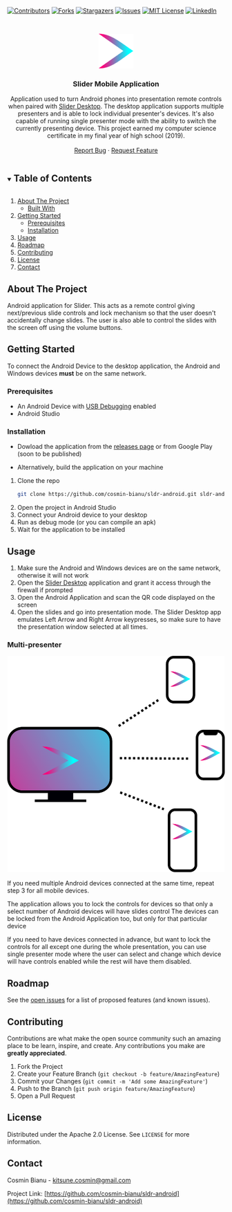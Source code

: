 <!-- PROJECT SHIELDS -->
<!--
*** I'm using markdown "reference style" links for readability.
*** Reference links are enclosed in brackets [ ] instead of parentheses ( ).
*** See the bottom of this document for the declaration of the reference variables
*** for contributors-url, forks-url, etc. This is an optional, concise syntax you may use.
*** https://www.markdownguide.org/basic-syntax/#reference-style-links
-->
[![Contributors][contributors-shield]][contributors-url]
[![Forks][forks-shield]][forks-url]
[![Stargazers][stars-shield]][stars-url]
[![Issues][issues-shield]][issues-url]
[![MIT License][license-shield]][license-url]
[![LinkedIn][linkedin-shield]][linkedin-url]

<!-- PROJECT LOGO -->
<br />
<p align="center">
  <a href="https://github.com/cosmin-bianu/sldr-android">
    <img src="img/logo.png" alt="Logo" width="80" height="80">
  </a>

  <h3 align="center">Slider Mobile Application</h3>

  <p align="center">
   Application used to turn Android phones into presentation remote controls when paired with <a href="https://github.com/cosmin-bianu/sldr-desktop">Slider Desktop</a>. The desktop application supports multiple presenters and is able to lock individual presenter's devices. It's also capable of running single presenter mode with the ability to switch the currently presenting device. This project earned my computer science certificate in my final year of high school (2019).
    <br />
    <br />
    <a href="https://github.com/cosmin-bianu/sldr-android/issues">Report Bug</a>
    ·
    <a href="https://github.com/cosmin-bianu/sldr-android/issues">Request Feature</a>
  </p>
</p>



<!-- TABLE OF CONTENTS -->
<details open="open">
  <summary><h2 style="display: inline-block">Table of Contents</h2></summary>
  <ol>
    <li>
      <a href="#about-the-project">About The Project</a>
      <ul>
        <li><a href="#built-with">Built With</a></li>
      </ul>
    </li>
    <li>
      <a href="#getting-started">Getting Started</a>
      <ul>
        <li><a href="#prerequisites">Prerequisites</a></li>
        <li><a href="#installation">Installation</a></li>
      </ul>
    </li>
    <li><a href="#usage">Usage</a></li>
    <li><a href="#roadmap">Roadmap</a></li>
    <li><a href="#contributing">Contributing</a></li>
    <li><a href="#license">License</a></li>
    <li><a href="#contact">Contact</a></li>
  </ol>
</details>



<!-- ABOUT THE PROJECT -->
## About The Project

Android application for Slider. This acts as a remote control giving next/previous slide controls and lock mechanism so that the user doesn't accidentally change slides. The user is also able to control the slides with the screen off using the volume buttons.

<!-- GETTING STARTED -->
## Getting Started

To connect the Android Device to the desktop application, the Android and Windows devices **must** be on the same network.

### Prerequisites

* An Android Device with [USB Debugging](https://developer.android.com/studio/debug/dev-options) enabled
* Android Studio

### Installation

* Dowload the application from the [releases page](https://github.com/cosmin-bianu/sldr-android/releases) or from Google Play (soon to be published)

* Alternatively, build the application on your machine

1. Clone the repo
   ```sh
   git clone https://github.com/cosmin-bianu/sldr-android.git sldr-android
   ```
2. Open the project in Android Studio
3. Connect your Android device to your desktop
4. Run as debug mode (or you can compile an apk)
5. Wait for the application to be installed

<!-- USAGE EXAMPLES -->
## Usage

1. Make sure the Android and Windows devices are on the same network, otherwise it will not work
2. Open the [Slider Desktop](https://github.com/cosmin-bianu/sldr-desktop) application and grant it access through the firewall if prompted
3. Open the Android Application and scan the QR code displayed on the screen
4. Open the slides and go into presentation mode. The Slider Desktop app emulates Left Arrow and Right Arrow keypresses, so make sure to have the presentation window selected at all times.

### Multi-presenter

<p align="center">
    <img src="https://github.com/cosmin-bianu/sldr-android/raw/master/img/demo.png" height="500">
</p>

If you need multiple Android devices connected at the same time, repeat step 3 for all mobile devices.

The application allows you to lock the controls for devices so that only a select number of Android devices will have slides control
The devices can be locked from the Android Application too, but only for that particular device

If you need to have devices connected in advance, but want to lock the controls for all except one during the whole presentation, you can use single presenter mode where the user can select and change which device will have controls enabled while the rest will have them disabled. 

<!-- ROADMAP -->
## Roadmap

See the [open issues](https://github.com/cosmin-bianu/sldr-android/issues) for a list of proposed features (and known issues).

<!-- CONTRIBUTING -->
## Contributing

Contributions are what make the open source community such an amazing place to be learn, inspire, and create. Any contributions you make are **greatly appreciated**.

1. Fork the Project
2. Create your Feature Branch (`git checkout -b feature/AmazingFeature`)
3. Commit your Changes (`git commit -m 'Add some AmazingFeature'`)
4. Push to the Branch (`git push origin feature/AmazingFeature`)
5. Open a Pull Request



<!-- LICENSE -->
## License

Distributed under the Apache 2.0 License. See `LICENSE` for more information.


<!-- CONTACT -->
## Contact

Cosmin Bianu - kitsune.cosmin@gmail.com

Project Link: [https://github.com/cosmin-bianu/sldr-android](https://github.com/cosmin-bianu/sldr-android)

<!-- MARKDOWN LINKS & IMAGES -->
<!-- https://www.markdownguide.org/basic-syntax/#reference-style-links -->
[contributors-shield]: https://img.shields.io/github/contributors/cosmin-bianu/sldr-android.svg?style=for-the-badge
[contributors-url]: https://github.com/cosmin-bianu/sldr-android/graphs/contributors
[forks-shield]: https://img.shields.io/github/forks/cosmin-bianu/sldr-android.svg?style=for-the-badge
[forks-url]: https://github.com/cosmin-bianu/sldr-android/network/members
[stars-shield]: https://img.shields.io/github/stars/cosmin-bianu/sldr-android.svg?style=for-the-badge
[stars-url]: https://github.com/cosmin-bianu/sldr-android/stargazers
[issues-shield]: https://img.shields.io/github/issues/cosmin-bianu/sldr-android.svg?style=for-the-badge
[issues-url]: https://github.com/cosmin-bianu/sldr-android/issues
[license-shield]: https://img.shields.io/github/license/cosmin-bianu/sldr-android.svg?style=for-the-badge
[license-url]: https://github.com/cosmin-bianu/sldr-android/blob/master/LICENSE.txt
[linkedin-shield]: https://img.shields.io/badge/-LinkedIn-black.svg?style=for-the-badge&logo=linkedin&colorB=555
[linkedin-url]: https://linkedin.com/in/cosmin-bianu
